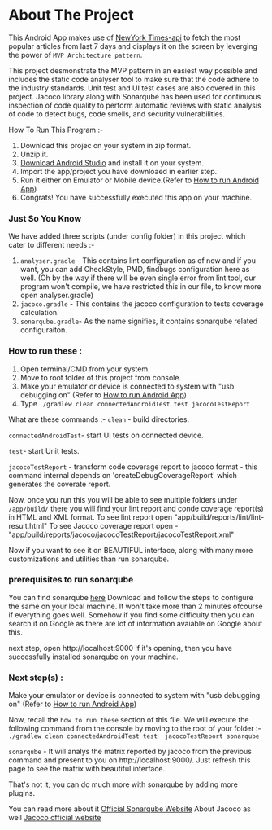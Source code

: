 # About The Project

This Android App makes use of [NewYork Times-api] to fetch the most popular articles from last 7 days and displays it on the screen by leverging the power of `MVP Architecture pattern`.

This project desmonstrate the MVP pattern in an easiest way possible and includes the static code analyser tool to make sure that the code adhere to the industry standards.
Unit test and UI test cases are also covered in this project.
Jacoco library along with Sonarqube has been used for continuous inspection of code quality to perform automatic reviews with static analysis of code to detect bugs, code smells, and security vulnerabilities.

How To Run This Program :-

1. Download this projec on your system in zip format.
2. Unzip it.
3. [Download Android Studio] and install it on your system.
4. Import the app/project you have downloaed in earlier step.
4. Run it either on Emulator or Mobile device.(Refer to [How to run Android App])
5. Congrats! You have successfully executed this app on your machine.

### Just So You Know 
We have added three scripts (under config folder) in this project which cater to different needs :-
1. `analyser.gradle` - This contains lint configuration as of now and if you want, you can add CheckStyle, PMD, findbugs configuration here as well. (Oh by the way if there will be even single error from lint tool, our program won't compile, we have restricted this in our file, to know more open analyser.gradle)
2. `jacoco.gradle` - This contains the jacoco configuration to tests coverage calculation.
3. `sonarqube.gradle`- As the name signifies, it contains sonarqube related configuraiton.

### How to run these :
1. Open terminal/CMD from your system.
2. Move to root folder of this project from console.
3. Make your emulator or device is connected to system with "usb debugging on" (Refer to [How to run Android App])
4. Type `./gradlew clean connectedAndroidTest test jacocoTestReport`

    
What are these commands :-
`clean` - build directories.

`connectedAndroidTest`- start UI tests on connected device.

`test`- start Unit tests.

`jacocoTestReport` - transform code coverage report to jacoco format - this command internal depends on 'createDebugCoverageReport' which generates the coverate report.


Now, once you run this you will be able to see multiple folders under `/app/build/` there you will find your lint report and conde coverage report(s) in HTML and XML format.
To see lint report open "app/build/reports/lint/lint-result.html"
To see Jacoco coverage report open - "app/build/reports/jacoco/jacocoTestReport/jacocoTestReport.xml" 

Now if you want to see it on BEAUTIFUL interface, along with many more customizations and utilities than run sonarqube.

### prerequisites to run sonarqube 
You can find sonarqube [here]
Download and follow the steps to configure the same on your local machine. It won't take more than 2 minutes ofcourse if everything goes well.
Somehow if you find some difficulty then you can search it on Google as there are lot of information avaiable on Google about this.

next step, open http://localhost:9000
If it's opening, then you have successfully installed sonarqube on your machine.

### Next step(s) :
Make your emulator or device is connected to system with "usb debugging on" (Refer to [How to run Android App])

Now, recall the `how to run these` section of this file.
We will execute the following command from the console by moving to the root of your folder :-
`./gradlew clean connectedAndroidTest test  jacocoTestReport sonarqube`

`sonarqube` - It will analys the matrix reported by jacoco from the previous command and present to you on http://localhost:9000/. Just refresh this page to see the matrix with beautiful interface.

That's not it, you can do much more with sonarqube by adding more plugins.


You can read more about it [Official Sonarqube Website]
About Jacoco as well [Jacoco official website]




[NewYork Times-api]:<https://developer.nytimes.com/apis>
[Download Android Studio]:<https://developer.android.com/studio>
[How to run Android App]:<https://developer.android.com/training/basics/firstapp/running-app>
[here]:<https://docs.sonarqube.org/latest/setup/get-started-2-minutes/>
[Official Sonarqube Website]:<https://docs.sonarqube.org/latest/>
[Jacoco official website]:<https://www.eclemma.org/jacoco/>